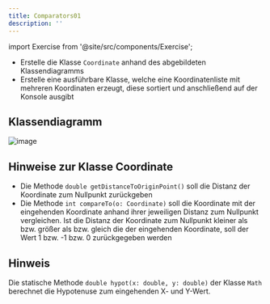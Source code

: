 ```yaml
---
title: Comparators01
description: ''
---
```


import Exercise from '@site/src/components/Exercise';

- Erstelle die Klasse `Coordinate` anhand des abgebildeten Klassendiagramms
- Erstelle eine ausführbare Klasse, welche eine Koordinatenliste mit mehreren
  Koordinaten erzeugt, diese sortiert und anschließend auf der Konsole ausgibt

## Klassendiagramm
![image](https://user-images.githubusercontent.com/47243617/208057201-8df21169-1cc8-4506-9d4e-45ca182d55b3.png)

## Hinweise zur Klasse Coordinate
- Die Methode `double getDistanceToOriginPoint()` soll die Distanz der
  Koordinate zum Nullpunkt zurückgeben
- Die Methode `int compareTo(o: Coordinate)` soll die Koordinate mit der
  eingehenden Koordinate anhand ihrer jeweiligen Distanz zum Nullpunkt
  vergleichen. Ist die Distanz der Koordinate zum Nullpunkt kleiner als bzw.
  größer als bzw. gleich die der eingehenden
  Koordinate, soll der Wert 1 bzw. -1 bzw. 0 zurückgegeben werden

## Hinweis
Die statische Methode `double hypot(x: double, y: double)` der Klasse `Math`
berechnet die Hypotenuse zum eingehenden X- und Y-Wert.

<Exercise pullRequest="47" branchSuffix="comparators/01" />

